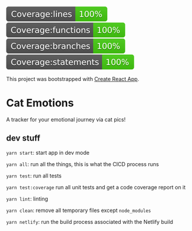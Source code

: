 ![Coverage lines](./badges/badge-lines.svg)
![Coverage functions](./badges/badge-functions.svg)
![Coverage branches](./badges/badge-branches.svg)
![Coverage statements](./badges/badge-statements.svg)

This project was bootstrapped with [Create React App](https://github.com/facebook/create-react-app).

# Cat Emotions
A tracker for your emotional journey via cat pics!

## dev stuff
`yarn start`: start app in dev mode

`yarn all`: run all the things, this is what the CICD process runs

`yarn test`: run all tests

`yarn test:coverage` run all unit tests and get a code coverage report on it

`yarn lint`: linting

`yarn clean`: remove all temporary files except `node_modules`

`yarn netlify`: run the build process associated with the Netlify build
